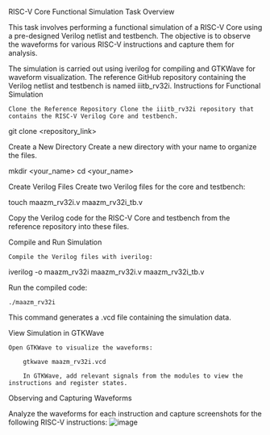 RISC-V Core Functional Simulation
Task Overview

This task involves performing a functional simulation of a RISC-V Core using a pre-designed Verilog netlist and testbench. The objective is to observe the waveforms for various RISC-V instructions and capture them for analysis.

The simulation is carried out using iverilog for compiling and GTKWave for waveform visualization. The reference GitHub repository containing the Verilog netlist and testbench is named iiitb_rv32i.
Instructions for Functional Simulation

    Clone the Reference Repository Clone the iiitb_rv32i repository that contains the RISC-V Verilog Core and testbench.

git clone <repository_link>

Create a New Directory Create a new directory with your name to organize the files.

mkdir <your_name>
cd <your_name>

Create Verilog Files Create two Verilog files for the core and testbench:

touch maazm_rv32i.v maazm_rv32i_tb.v

Copy the Verilog code for the RISC-V Core and testbench from the reference repository into these files.

Compile and Run Simulation

    Compile the Verilog files with iverilog:

iverilog -o maazm_rv32i maazm_rv32i.v maazm_rv32i_tb.v

Run the compiled code:

    ./maazm_rv32i

This command generates a .vcd file containing the simulation data.

View Simulation in GTKWave

    Open GTKWave to visualize the waveforms:

        gtkwave maazm_rv32i.vcd

        In GTKWave, add relevant signals from the modules to view the instructions and register states.

Observing and Capturing Waveforms

Analyze the waveforms for each instruction and capture screenshots for the following RISC-V instructions:
![image](https://github.com/user-attachments/assets/e292137d-acfe-4752-bd6f-c776fb9a2acd)

